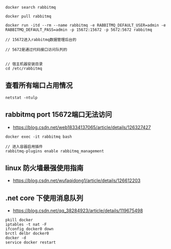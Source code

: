 ```
docker search rabbitmq

docker pull rabbitmq

docker run -itd --rm --name rabbitmq -e RABBITMQ_DEFAULT_USER=admin -e RABBITMQ_DEFAULT_PASS=admin -p 15672:15672 -p 5672:5672 rabbitmq

// 15672进入rabbitmq数据管理后台的

// 5672是通过代码接口访问队列的


// 宿主机器安装目录
cd /etc/rabbitmq
```

## 查看所有端口占用情况
```
netstat -ntulp  
```
## rabbitmq port 15672端口无法访问
  - https://blog.csdn.net/web18334137065/article/details/126327427
  ```
  docker exec -it rabbitmq bash

  // 进入容器启用插件
  rabbitmq-plugins enable rabbitmq_management
  ```

## linux 防火墙最强使用指南
- https://blog.csdn.net/wufaqidong1/article/details/126612203  




## .net core 下使用消息队列
- https://blog.csdn.net/qq_38284923/article/details/119675498


```
pkill docker 
iptables -t nat -F 
ifconfig docker0 down 
brctl delbr docker0 
docker -d 
service docker restart
```